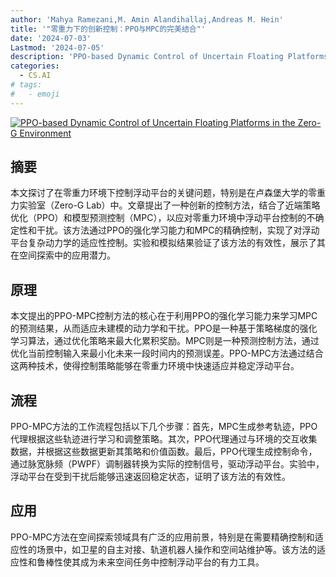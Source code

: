 ```yaml
---
author: 'Mahya Ramezani,M. Amin Alandihallaj,Andreas M. Hein'
title: '"零重力下的创新控制：PPO与MPC的完美结合"'
date: '2024-07-03'
Lastmod: '2024-07-05'
description: 'PPO-based Dynamic Control of Uncertain Floating Platforms in the Zero-G Environment'
categories:
  - CS.AI
# tags:
#   - emoji
---
```


[![PPO-based Dynamic Control of Uncertain Floating Platforms in the Zero-G Environment](https://arxiv-research-1301205113.cos.ap-guangzhou.myqcloud.com/images/2407.03224v1.pdf_0.jpg)](https://arxiv.org/abs/2407.03224v1)

## 摘要

本文探讨了在零重力环境下控制浮动平台的关键问题，特别是在卢森堡大学的零重力实验室（Zero-G Lab）中。文章提出了一种创新的控制方法，结合了近端策略优化（PPO）和模型预测控制（MPC），以应对零重力环境中浮动平台控制的不确定性和干扰。该方法通过PPO的强化学习能力和MPC的精确控制，实现了对浮动平台复杂动力学的适应性控制。实验和模拟结果验证了该方法的有效性，展示了其在空间探索中的应用潜力。<!--more-->

## 原理

本文提出的PPO-MPC控制方法的核心在于利用PPO的强化学习能力来学习MPC的预测结果，从而适应未建模的动力学和干扰。PPO是一种基于策略梯度的强化学习算法，通过优化策略来最大化累积奖励。MPC则是一种预测控制方法，通过优化当前控制输入来最小化未来一段时间内的预测误差。PPO-MPC方法通过结合这两种技术，使得控制策略能够在零重力环境中快速适应并稳定浮动平台。

## 流程

PPO-MPC方法的工作流程包括以下几个步骤：首先，MPC生成参考轨迹，PPO代理根据这些轨迹进行学习和调整策略。其次，PPO代理通过与环境的交互收集数据，并根据这些数据更新其策略和价值函数。最后，PPO代理生成控制命令，通过脉宽脉频（PWPF）调制器转换为实际的控制信号，驱动浮动平台。实验中，浮动平台在受到干扰后能够迅速返回稳定状态，证明了该方法的有效性。

## 应用

PPO-MPC方法在空间探索领域具有广泛的应用前景，特别是在需要精确控制和适应性的场景中，如卫星的自主对接、轨道机器人操作和空间站维护等。该方法的适应性和鲁棒性使其成为未来空间任务中控制浮动平台的有力工具。